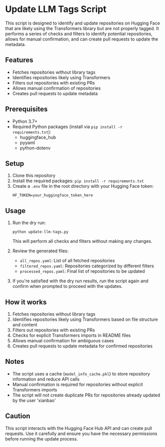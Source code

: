 # Update LLM Tags Script

This script is designed to identify and update repositories on Hugging Face that are likely using the Transformers library but are not properly tagged. It performs a series of checks and filters to identify potential repositories, allows for manual confirmation, and can create pull requests to update the metadata.

## Features

- Fetches repositories without library tags
- Identifies repositories likely using Transformers
- Filters out repositories with existing PRs
- Allows manual confirmation of repositories
- Creates pull requests to update metadata

## Prerequisites

- Python 3.7+
- Required Python packages (install via `pip install -r requirements.txt`):
  - huggingface_hub
  - pyyaml
  - python-dotenv

## Setup

1. Clone this repository
2. Install the required packages: `pip install -r requirements.txt`
3. Create a `.env` file in the root directory with your Hugging Face token:
   ```
   HF_TOKEN=your_huggingface_token_here
   ```

## Usage

1. Run the dry run:
   ```
   python update-llm-tags.py
   ```
   This will perform all checks and filters without making any changes.

2. Review the generated files:
   - `all_repos.yaml`: List of all fetched repositories
   - `filtered_repos.yaml`: Repositories categorized by different filters
   - `processed_repos.yaml`: Final list of repositories to be updated

3. If you're satisfied with the dry run results, run the script again and confirm when prompted to proceed with the updates.

## How it works

1. Fetches repositories without library tags
2. Identifies repositories likely using Transformers based on file structure and content
3. Filters out repositories with existing PRs
4. Checks for explicit Transformers imports in README files
5. Allows manual confirmation for ambiguous cases
6. Creates pull requests to update metadata for confirmed repositories

## Notes

- The script uses a cache (`model_info_cache.pkl`) to store repository information and reduce API calls
- Manual confirmation is required for repositories without explicit Transformers imports
- The script will not create duplicate PRs for repositories already updated by the user 'xianbao'

## Caution

This script interacts with the Hugging Face Hub API and can create pull requests. Use it carefully and ensure you have the necessary permissions before running the update process.
